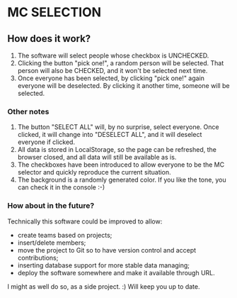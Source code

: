 # MC SELECTION

## How does it work?

1. The software will select people whose checkbox is UNCHECKED.
2. Clicking the button "pick one!", a random person will be selected. That person will also be CHECKED, and it won't be selected next time.
3. Once everyone has been selected, by clicking "pick one!" again everyone will be deselected. By clicking it another time, someone will be selected.

### Other notes
1. The button "SELECT ALL" will, by no surprise, select everyone. Once clicked, it will change into "DESELECT ALL", and it will deselect everyone if clicked.
2. All data is stored in LocalStorage, so the page can be refreshed, the browser closed, and all data will still be available as is.
3. The checkboxes have been introduced to allow everyone to be the MC selector and quickly reproduce the current situation.
4. The background is a randomly generated color. If you like the tone, you can check it in the console :-)

### How about in the future?
Technically this software could be improved to allow:
- create teams based on projects;
- insert/delete members;
- move the project to Git so to have version control and accept contributions;
- inserting database support for more stable data managing;
- deploy the software somewhere and make it available through URL.

I might as well do so, as a side project. :) Will keep you up to date.
